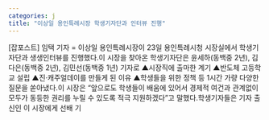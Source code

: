 ```yaml
---
categories: j
title: "이상일 용인특례시장 학생기자단과 인터뷰 진행"
---
```

[잡포스트] 임택 기자 = 이상일 용인특례시장이 23일 용인특례시청 시장실에서 학생기자단과 생생인터뷰를 진행했다.이 시장을 찾아온 학생기자단은 윤세하(동백중 2년), 김다은(동백중 2년), 김민선(동백중 1년) 기자로 ▲시장직에 출마한 계기 ▲반도체 고등학교 설립 ▲진·캐주얼데이를 만들게 된 이유 ▲학생들을 위한 정책 등 1시간 가량 다양한 질문을 쏟아냈다.이 시장은 “앞으로도 학생들이 배움에 있어서 경제적 여건과 관계없이 모두가 동등한 권리를 누릴 수 있도록 적극 지원하겠다”고 말했다.학생기자들은 기자 출신인 이 시장에게 선배 기